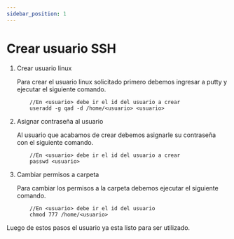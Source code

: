 ```yaml
---
sidebar_position: 1
---
```

# Crear usuario SSH

1. Crear usuario linux

    Para crear el usuario linux solicitado primero debemos ingresar a putty y ejecutar el siguiente comando.

    ~~~
        //En <usuario> debe ir el id del usuario a crear
        useradd -g qad -d /home/<usuario> <usuario>
    ~~~

2. Asignar contraseña al usuario
    
    Al usuario que acabamos de crear debemos asignarle su contraseña con el siguiente comando.
    ~~~
        //En <usuario> debe ir el id del usuario a crear
        passwd <usuario>
    ~~~

3. Cambiar permisos a carpeta

    Para cambiar los permisos a la carpeta debemos ejecutar el siguiente comando.

    ~~~
        //En <usuario> debe ir el id del usuario
        chmod 777 /home/<usuario>
    ~~~

Luego de estos pasos el usuario ya esta listo para ser utilizado.


    
